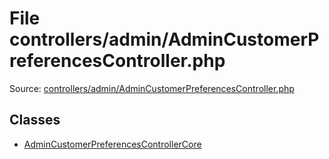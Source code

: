 File controllers/admin/AdminCustomerPreferencesController.php
=========

Source: [controllers/admin/AdminCustomerPreferencesController.php](https://github.com/PrestaShop/PrestaShop/blob/1.6.1.0/controllers/admin/AdminCustomerPreferencesController.php)


Classes
-------

* [AdminCustomerPreferencesControllerCore](class.AdminCustomerPreferencesControllerCore.md)

